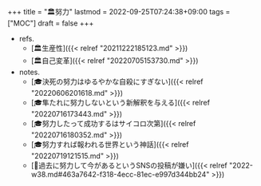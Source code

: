 +++
title = "🏛努力"
lastmod = 2022-09-25T07:24:38+09:00
tags = ["MOC"]
draft = false
+++

-   refs.
    -   [🏛生産性]({{< relref "20211222185123.md" >}})
    -   [🏛自己変革]({{< relref "20220705153730.md" >}})
-   notes.
    -   [🎓決死の努力はゆるやかな自殺にすぎない]({{< relref "20220606201618.md" >}})
    -   [🎓隼たれに努力しないという新解釈を与える]({{< relref "20220716173443.md" >}})
    -   [🎓努力したって成功するはサイコロ次第]({{< relref "20220716180352.md" >}})
    -   [🎓努力すれば報われる世界という神話]({{< relref "20220719121515.md" >}})
    -   [💭過去に努力して今があるというSNSの投稿が嫌い]({{< relref "2022-w38.md#463a7642-f318-4ecc-81ec-e997d344bb24" >}})
